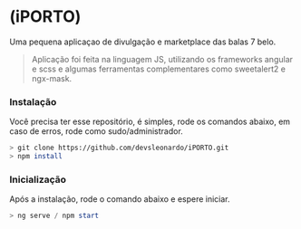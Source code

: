 # (iPORTO)

Uma pequena aplicaçao de divulgação e marketplace das balas 7 belo.

> Aplicação foi feita na linguagem JS, utilizando os frameworks angular e scss e algumas ferramentas complementares como sweetalert2 e ngx-mask.

### Instalação
Você precisa ter esse repositório, é simples, rode os comandos abaixo, em caso de erros, rode como sudo/administrador.

```Bash
> git clone https://github.com/devsleonardo/iPORTO.git
> npm install 

```

### Inicialização
Após a instalação, rode o comando abaixo e espere iniciar.

```PowerShell
> ng serve / npm start
```
